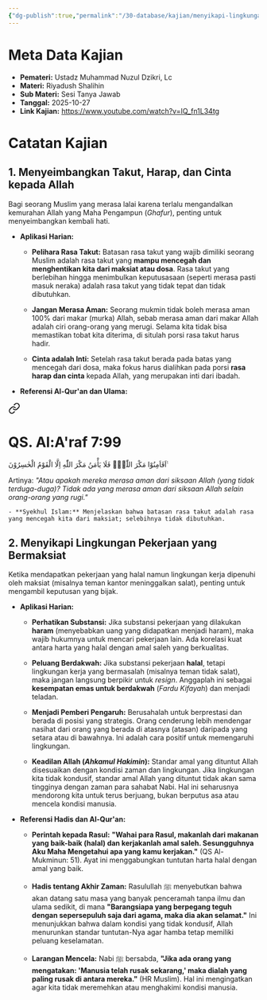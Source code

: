 ```yaml
---
{"dg-publish":true,"permalink":"/30-database/kajian/menyikapi-lingkungan-kerja-yang-bermaksiat/","tags":["kajian"]}
---
```





# Meta Data Kajian 
<div><ul class="dataview list-view-ul"><li><span><strong>Pemateri:</strong> Ustadz Muhammad Nuzul Dzikri, Lc</span></li><li><span><strong>Materi:</strong> Riyadush Shalihin</span></li><li><span><strong>Sub Materi:</strong> Sesi Tanya Jawab</span></li><li><span><strong>Tanggal:</strong> 2025-10-27</span></li><li><span><strong>Link Kajian:</strong> <a rel="noopener nofollow" class="external-link" href="https://www.youtube.com/watch?v=IQ_fn1L34tg" target="_blank">https://www.youtube.com/watch?v=IQ_fn1L34tg</a></span></li></ul></div>

# Catatan Kajian
## 1. Menyeimbangkan Takut, Harap, dan Cinta kepada Allah

Bagi seorang Muslim yang merasa lalai karena terlalu mengandalkan kemurahan Allah yang Maha Pengampun (_Ghafur_), penting untuk menyeimbangkan kembali hati.

- **Aplikasi Harian:**
    
    - **Pelihara Rasa Takut:** Batasan rasa takut yang wajib dimiliki seorang Muslim adalah rasa takut yang **mampu mencegah dan menghentikan kita dari maksiat atau dosa**. Rasa takut yang berlebihan hingga menimbulkan keputusasaan (seperti merasa pasti masuk neraka) adalah rasa takut yang tidak tepat dan tidak dibutuhkan.
        
    - **Jangan Merasa Aman:** Seorang mukmin tidak boleh merasa aman 100% dari makar (murka) Allah, sebab merasa aman dari makar Allah adalah ciri orang-orang yang merugi. Selama kita tidak bisa memastikan tobat kita diterima, di situlah porsi rasa takut harus hadir.
        
    - **Cinta adalah Inti:** Setelah rasa takut berada pada batas yang mencegah dari dosa, maka fokus harus dialihkan pada porsi **rasa harap dan cinta** kepada Allah, yang merupakan inti dari ibadah.
        
- **Referensi Al-Qur'an dan Ulama:**
    
    
<div class="transclusion internal-embed is-loaded"><a class="markdown-embed-link" href="/30-database/al-quran/all-surah/#qs-al-a-raf-7-99" aria-label="Open link"><svg xmlns="http://www.w3.org/2000/svg" width="24" height="24" viewBox="0 0 24 24" fill="none" stroke="currentColor" stroke-width="2" stroke-linecap="round" stroke-linejoin="round" class="svg-icon lucide-link"><path d="M10 13a5 5 0 0 0 7.54.54l3-3a5 5 0 0 0-7.07-7.07l-1.72 1.71"></path><path d="M14 11a5 5 0 0 0-7.54-.54l-3 3a5 5 0 0 0 7.07 7.07l1.71-1.71"></path></svg></a><div class="markdown-embed">



# QS. Al:A'raf 7:99
اَفَاَمِنُوْا مَكْرَ اللّٰهِۚ فَلَا يَأْمَنُ مَكْرَ اللّٰهِ اِلَّا الْقَوْمُ الْخٰسِرُوْنَ ࣖ 

Artinya: *"Atau apakah mereka merasa aman dari siksaan Allah (yang tidak terduga-duga)? Tidak ada yang merasa aman dari siksaan Allah selain orang-orang yang rugi."*



</div></div>

        
    - **Syekhul Islam:** Menjelaskan bahwa batasan rasa takut adalah rasa yang mencegah kita dari maksiat; selebihnya tidak dibutuhkan.
        

## 2. Menyikapi Lingkungan Pekerjaan yang Bermaksiat

Ketika mendapatkan pekerjaan yang halal namun lingkungan kerja dipenuhi oleh maksiat (misalnya teman kantor meninggalkan salat), penting untuk mengambil keputusan yang bijak.

- **Aplikasi Harian:**
    
    - **Perhatikan Substansi:** Jika substansi pekerjaan yang dilakukan **haram** (menyebabkan uang yang didapatkan menjadi haram), maka wajib hukumnya untuk mencari pekerjaan lain. Ada korelasi kuat antara harta yang halal dengan amal saleh yang berkualitas.
        
    - **Peluang Berdakwah:** Jika substansi pekerjaan **halal**, tetapi lingkungan kerja yang bermasalah (misalnya teman tidak salat), maka jangan langsung berpikir untuk _resign_. Anggaplah ini sebagai **kesempatan emas untuk berdakwah** (_Fardu Kifayah_) dan menjadi teladan.
        
    - **Menjadi Pemberi Pengaruh:** Berusahalah untuk berprestasi dan berada di posisi yang strategis. Orang cenderung lebih mendengar nasihat dari orang yang berada di atasnya (atasan) daripada yang setara atau di bawahnya. Ini adalah cara positif untuk memengaruhi lingkungan.
        
    - **Keadilan Allah (_Ahkamul Hakimin_):** Standar amal yang dituntut Allah disesuaikan dengan kondisi zaman dan lingkungan. Jika lingkungan kita tidak kondusif, standar amal Allah yang dituntut tidak akan sama tingginya dengan zaman para sahabat Nabi. Hal ini seharusnya mendorong kita untuk terus berjuang, bukan berputus asa atau mencela kondisi manusia.
        
- **Referensi Hadis dan Al-Qur'an:**
    
    - **Perintah kepada Rasul:** **"Wahai para Rasul, makanlah dari makanan yang baik-baik (halal) dan kerjakanlah amal saleh. Sesungguhnya Aku Maha Mengetahui apa yang kamu kerjakan."** (QS Al-Mukminun: 51). Ayat ini menggabungkan tuntutan harta halal dengan amal yang baik.
        
    - **Hadis tentang Akhir Zaman:** Rasulullah ﷺ menyebutkan bahwa akan datang satu masa yang banyak penceramah tanpa ilmu dan ulama sedikit, di mana **"Barangsiapa yang berpegang teguh dengan sepersepuluh saja dari agama, maka dia akan selamat."** Ini menunjukkan bahwa dalam kondisi yang tidak kondusif, Allah menurunkan standar tuntutan-Nya agar hamba tetap memiliki peluang keselamatan.
        
    - **Larangan Mencela:** Nabi ﷺ bersabda, **"Jika ada orang yang mengatakan: 'Manusia telah rusak sekarang,' maka dialah yang paling rusak di antara mereka."** (HR Muslim). Hal ini mengingatkan agar kita tidak meremehkan atau menghakimi kondisi manusia.
        

 